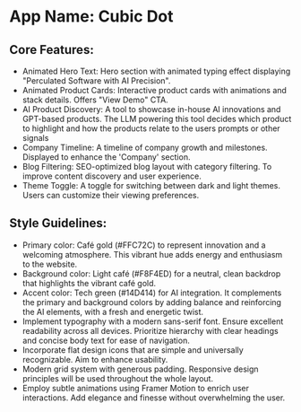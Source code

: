 # **App Name**: Cubic Dot

## Core Features:

- Animated Hero Text: Hero section with animated typing effect displaying "Perculated Software with AI Precision".
- Animated Product Cards: Interactive product cards with animations and stack details. Offers "View Demo" CTA.
- AI Product Discovery: A tool to showcase in-house AI innovations and GPT-based products. The LLM powering this tool decides which product to highlight and how the products relate to the users prompts or other signals
- Company Timeline: A timeline of company growth and milestones. Displayed to enhance the 'Company' section.
- Blog Filtering: SEO-optimized blog layout with category filtering. To improve content discovery and user experience.
- Theme Toggle: A toggle for switching between dark and light themes. Users can customize their viewing preferences.

## Style Guidelines:

- Primary color: Café gold (#FFC72C) to represent innovation and a welcoming atmosphere. This vibrant hue adds energy and enthusiasm to the website.
- Background color: Light café (#F8F4ED) for a neutral, clean backdrop that highlights the vibrant café gold.
- Accent color: Tech green (#14D414) for AI integration. It complements the primary and background colors by adding balance and reinforcing the AI elements, with a fresh and energetic twist.
- Implement typography with a modern sans-serif font. Ensure excellent readability across all devices. Prioritize hierarchy with clear headings and concise body text for ease of navigation.
- Incorporate flat design icons that are simple and universally recognizable. Aim to enhance usability.
- Modern grid system with generous padding. Responsive design principles will be used throughout the whole layout.
- Employ subtle animations using Framer Motion to enrich user interactions. Add elegance and finesse without overwhelming the user.